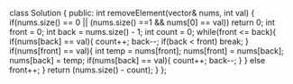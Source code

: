 
class Solution {
public:
    int removeElement(vector<int>& nums, int val) {
        if(nums.size() == 0 || (nums.size() ==1 && nums[0] == val))
            return 0;
        int front = 0;
        int back = nums.size() - 1;
        int count = 0;
        while(front <= back){
            if(nums[back] == val){
                count++;
                back--;
                if(back < front)
                    break;
            }
            if(nums[front] == val){
                int temp = nums[front];
                nums[front] = nums[back];
                nums[back] = temp;
                if(nums[back] == val){
                    count++;
                    back--;
                }
            }
            else
                front++;
        }
        return (nums.size() - count);
    }
};
